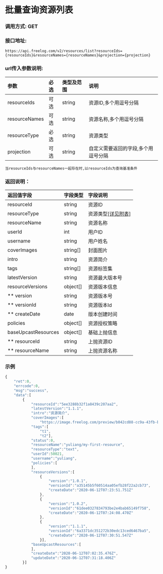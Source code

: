 # 批量查询资源列表

### 调用方式: GET

### 接口地址:

```
https://api.freelog.com/v2/resources/list?resourceIds={resourceIds}&resourceNames={resourceNames}&projection={projection}
```

### url传入参数说明:

| 参数 | 必选 | 类型及范围 | 说明 |
| :--- | :--- | :--- | :--- |
| resourceIds | 可选 | string | 资源ID,多个用逗号分隔 |
| resourceNames | 可选 | string | 资源名称,多个用逗号分隔 |
| resourceType | 必选 | string | 资源类型 |
| projection | 可选| string | 自定义需要返回的字段,多个用逗号分隔 |
```
当resourceIds与resourceNames一起存在时,以resourceIds为查询基准条件
```

### 返回说明：

| 返回值字段 | 字段类型 | 字段说明 |
| :--- | :--- | :--- |
| resourceId | string | 资源ID|
| resourceType | string | 资源类型[[详见附表]][资源类型] |
| resourceName | string | 资源名称 |
| userId | int | 用户ID |
| username | string | 用户姓名 |
| coverImages | string[] | 封面图片 |
| intro | string | 资源简介 |
| tags | string[] | 资源标签集 |
| latestVersion | string | 资源最大版本号 |
| resourceVersions | object[] | 资源版本信息 |
| ** version | string | 资源版本号 |
| ** versionId | string | 资源版本Id |
| ** createDate | date | 版本创建时间 |
| policies | object[] | 资源授权策略 |
| baseUpcastResources | object[] | 基础上抛信息 |
| ** resourceId | string | 上抛资源ID |
| ** resourceName | string | 上抛资源名称 |

### 示例

```js
{
    "ret":0,
    "errcode":0,
    "msg":"success",
    "data":[
        {
            "resourceId":"5ee3288b32f1a8439c207aa2",
            "latestVersion":"1.1.1",
            "intro":"资源简介",
            "coverImages":[
                "https://image.freelog.com/preview/b042cd88-cc9a-43fb-b8fb-1cae320b7977.jpg"],
            "tags":[
                "t1",
                "t2"],
            "status":0,
            "resourceName":"yuliang/my-first-resource",
            "resourceType":"text",
            "userId":50021,
            "username":"yuliang",
            "policies":[
            ],
            "resourceVersions":[
                {
                    "version":"1.0.1",
                    "versionId":"a35145b5f60514aa05efb28f22a2cb73",
                    "createDate":"2020-06-12T07:23:51.751Z"
                },
                {
                    "version":"1.0.2",
                    "versionId":"61dee0327834793be2e4bab65149f758",
                    "createDate":"2020-06-12T07:24:08.470Z"
                },
                {
                    "version":"1.1.1",
                    "versionId":"6a3371dc351272b30edc13ced6467ba5",
                    "createDate":"2020-06-12T07:30:51.547Z"
                }],
            "baseUpcastResources":[
            ],
            "createDate":"2020-06-12T07:02:35.476Z",
            "updateDate":"2020-06-12T07:31:18.406Z"
        }]
}
```

[资源类型]: /附表/资源类型.html "资源类型"


